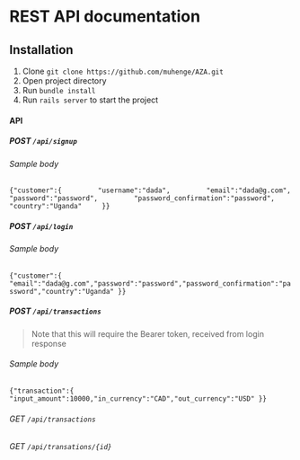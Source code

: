 # REST API documentation

## Installation

1. Clone `git clone https://github.com/muhenge/AZA.git`
2. Open project directory
3. Run `bundle install`
4. Run `rails server` to start the project

#### API

##### POST `/api/signup`

###### Sample body

`{"customer":{         "username":"dada",         "email":"dada@g.com",         "password":"password",         "password_confirmation":"password",         "country":"Uganda"     }}`

##### POST `/api/login`

###### Sample body

`{"customer":{ "email":"dada@g.com","password":"password","password_confirmation":"password","country":"Uganda" }}`

##### POST `/api/transactions`
> Note that this will require the Bearer token, received from login response
###### Sample body

`{"transaction":{ "input_amount":10000,"in_currency":"CAD","out_currency":"USD" }}`

###### GET `/api/transactions`

###### GET `/api/transations/{id}`
